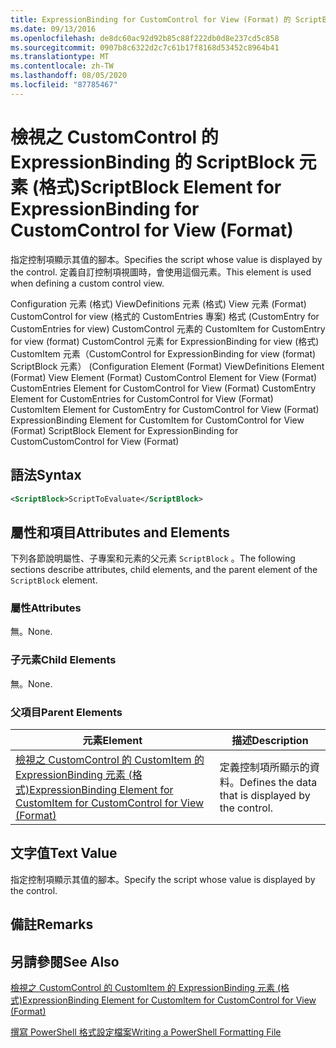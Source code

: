```yaml
---
title: ExpressionBinding for CustomControl for View (Format) 的 ScriptBlock 元素Microsoft Docs
ms.date: 09/13/2016
ms.openlocfilehash: de8dc60ac92d92b85c88f222db0d8e237cd5c858
ms.sourcegitcommit: 0907b8c6322d2c7c61b17f8168d53452c8964b41
ms.translationtype: MT
ms.contentlocale: zh-TW
ms.lasthandoff: 08/05/2020
ms.locfileid: "87785467"
---
```

# <a name="scriptblock-element-for-expressionbinding-for-customcontrol-for-view-format"></a><span data-ttu-id="f43ef-102">檢視之 CustomControl 的 ExpressionBinding 的 ScriptBlock 元素 (格式)</span><span class="sxs-lookup"><span data-stu-id="f43ef-102">ScriptBlock Element for ExpressionBinding for CustomControl for View (Format)</span></span>

<span data-ttu-id="f43ef-103">指定控制項顯示其值的腳本。</span><span class="sxs-lookup"><span data-stu-id="f43ef-103">Specifies the script whose value is displayed by the control.</span></span> <span data-ttu-id="f43ef-104">定義自訂控制項視圖時，會使用這個元素。</span><span class="sxs-lookup"><span data-stu-id="f43ef-104">This element is used when defining a custom control view.</span></span>

<span data-ttu-id="f43ef-105">Configuration 元素 (格式) ViewDefinitions 元素 (格式) View 元素 (Format) CustomControl for view (格式的 CustomEntries 專案) 格式 (CustomEntry for CustomEntries for view) CustomControl 元素的 CustomItem for CustomEntry for view (format) CustomControl 元素 for ExpressionBinding for view (格式) CustomItem 元素（CustomControl for ExpressionBinding for view (format) ScriptBlock 元素） (</span><span class="sxs-lookup"><span data-stu-id="f43ef-105">Configuration Element (Format) ViewDefinitions Element (Format) View Element (Format) CustomControl Element for View (Format) CustomEntries Element for CustomControl for View (Format) CustomEntry Element for CustomEntries for CustomControl for View (Format) CustomItem Element for CustomEntry for CustomControl for View (Format) ExpressionBinding Element for CustomItem for CustomControl for View (Format) ScriptBlock Element for ExpressionBinding for CustomCustomControl for View (Format)</span></span>

## <a name="syntax"></a><span data-ttu-id="f43ef-106">語法</span><span class="sxs-lookup"><span data-stu-id="f43ef-106">Syntax</span></span>

```xml
<ScriptBlock>ScriptToEvaluate</ScriptBlock>
```

## <a name="attributes-and-elements"></a><span data-ttu-id="f43ef-107">屬性和項目</span><span class="sxs-lookup"><span data-stu-id="f43ef-107">Attributes and Elements</span></span>

<span data-ttu-id="f43ef-108">下列各節說明屬性、子專案和元素的父元素 `ScriptBlock` 。</span><span class="sxs-lookup"><span data-stu-id="f43ef-108">The following sections describe attributes, child elements, and the parent element of the `ScriptBlock` element.</span></span>

### <a name="attributes"></a><span data-ttu-id="f43ef-109">屬性</span><span class="sxs-lookup"><span data-stu-id="f43ef-109">Attributes</span></span>

<span data-ttu-id="f43ef-110">無。</span><span class="sxs-lookup"><span data-stu-id="f43ef-110">None.</span></span>

### <a name="child-elements"></a><span data-ttu-id="f43ef-111">子元素</span><span class="sxs-lookup"><span data-stu-id="f43ef-111">Child Elements</span></span>

<span data-ttu-id="f43ef-112">無。</span><span class="sxs-lookup"><span data-stu-id="f43ef-112">None.</span></span>

### <a name="parent-elements"></a><span data-ttu-id="f43ef-113">父項目</span><span class="sxs-lookup"><span data-stu-id="f43ef-113">Parent Elements</span></span>

|<span data-ttu-id="f43ef-114">元素</span><span class="sxs-lookup"><span data-stu-id="f43ef-114">Element</span></span>|<span data-ttu-id="f43ef-115">描述</span><span class="sxs-lookup"><span data-stu-id="f43ef-115">Description</span></span>|
|-------------|-----------------|
|[<span data-ttu-id="f43ef-116">檢視之 CustomControl 的 CustomItem 的 ExpressionBinding 元素 (格式)</span><span class="sxs-lookup"><span data-stu-id="f43ef-116">ExpressionBinding Element for CustomItem for CustomControl for View (Format)</span></span>](./expressionbinding-element-for-customitem-for-customcontrol-for-view-format.md)|<span data-ttu-id="f43ef-117">定義控制項所顯示的資料。</span><span class="sxs-lookup"><span data-stu-id="f43ef-117">Defines the data that is displayed by the control.</span></span>|

## <a name="text-value"></a><span data-ttu-id="f43ef-118">文字值</span><span class="sxs-lookup"><span data-stu-id="f43ef-118">Text Value</span></span>

<span data-ttu-id="f43ef-119">指定控制項顯示其值的腳本。</span><span class="sxs-lookup"><span data-stu-id="f43ef-119">Specify the script whose value is displayed by the control.</span></span>

## <a name="remarks"></a><span data-ttu-id="f43ef-120">備註</span><span class="sxs-lookup"><span data-stu-id="f43ef-120">Remarks</span></span>

## <a name="see-also"></a><span data-ttu-id="f43ef-121">另請參閱</span><span class="sxs-lookup"><span data-stu-id="f43ef-121">See Also</span></span>

[<span data-ttu-id="f43ef-122">檢視之 CustomControl 的 CustomItem 的 ExpressionBinding 元素 (格式)</span><span class="sxs-lookup"><span data-stu-id="f43ef-122">ExpressionBinding Element for CustomItem for CustomControl for View (Format)</span></span>](./expressionbinding-element-for-customitem-for-customcontrol-for-view-format.md)

[<span data-ttu-id="f43ef-123">撰寫 PowerShell 格式設定檔案</span><span class="sxs-lookup"><span data-stu-id="f43ef-123">Writing a PowerShell Formatting File</span></span>](./writing-a-powershell-formatting-file.md)
